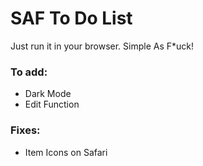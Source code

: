 # SAF To Do List

Just run it in your browser. Simple As F*uck!


### To add:

- Dark Mode
- Edit Function

### Fixes:

- Item Icons on Safari
